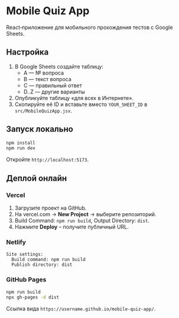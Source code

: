 
# Mobile Quiz App

React‑приложение для мобильного прохождения тестов с Google Sheets.

## Настройка

1. В Google Sheets создайте таблицу:
   * A — № вопроса
   * B — текст вопроса
   * C — правильный ответ
   * D..Z — другие варианты
2. Опубликуйте таблицу «для всех в Интернете».
3. Скопируйте её ID и вставьте вместо `YOUR_SHEET_ID` в `src/MobileQuizApp.jsx`.

## Запуск локально

```bash
npm install
npm run dev
```

Откройте `http://localhost:5173`.

## Деплой онлайн

### Vercel

1. Загрузите проект на GitHub.
2. На vercel.com → **New Project** → выберите репозиторий.
3. Build Command: `npm run build`, Output Directory: `dist`.
4. Нажмите **Deploy** – получите публичный URL.

### Netlify

```text
Site settings:
  Build command: npm run build
  Publish directory: dist
```

### GitHub Pages

```bash
npm run build
npx gh-pages -d dist
```

Ссылка вида `https://username.github.io/mobile-quiz-app/`.


